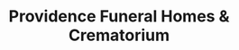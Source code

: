 ---
title: "Providence Funeral Homes & Crematorium"
url: /penticton/providence-funeral-homes-und-crematorium/
shop: Bestattungen
---